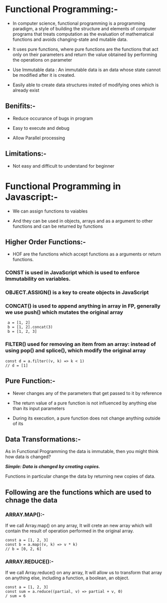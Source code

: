 
# Functional Programming:-

- In computer science, functional programming is a programming paradigm, a style of building the structure and elements of computer programs that treats computation as the evaluation of mathematical functions and avoids changing-state and mutable data.

- It uses pure functions, where pure functions are the functions that act only on their parameters and return the value obtained by performing the operations on parameter

- Use Immutable data : An immutable data is an data whose state cannot be modified after it is created. 

- Easily able to create data structures insted of modifying ones which is already exist


## Benifits:-

- Reduce occurance of bugs in program 

- Easy to execute and debug

- Allow Parallel processing
	

## Limitations:-

- Not easy and difficult to understand for beginner




# Functional Programming in Javascript:-

- We can assign functions to vaiables

- And they can be used in objects, arrays and as a argument to other functions and can be returned by functions


## Higher Order Functions:-
	
- HOF are the functions which accept functions as a arguments or return functions.


### CONST is used in JavaScript which is used to enforce Immutability on variables.

### OBJECT.ASSIGN() is a key to create objects in JavaScript

### CONCAT() is used to append anything in array in FP, generally we use push() which mutates the original array
	
```
 a = [1, 2]
 b = [1, 2].concat(3)
 b = [1, 2, 3]
```

### FILTER() used  for removing an item from an array: instead of using pop() and splice(), which modify the original array

```
const d = a.filter((v, k) => k < 1)
// d = [1]
```


## Pure Function:-

- Never changes any of the parameters that get passed to it by reference

- The return value of a pure function is not influenced by anything else than its input parameters

- During its execution, a pure function does not change anything outside of its


## Data Transformations:-

As in Functional Programming the data is immutable, then you might think how data is changed?

***Simple: Data is changed by creating copies.***

Functions in particular change the data by returning new copies of data.


## Following are the functions which are used to chnage the data

### ARRAY.MAP():-

If we call Array.map() on any array, It will crete an new array which will contain the result of operation performed in the original array.

```
const a = [1, 2, 3]
const b = a.map((v, k) => v * k)
// b = [0, 2, 6]

```

### ARRAY.REDUCE():-

If we call Array.reduce() on any array, It will allow us to transform that array on anything else, including a function, a boolean, an object.

```
const a = [1, 2, 3]
const sum = a.reduce((partial, v) => partial + v, 0)
/ sum = 6
```	
	

